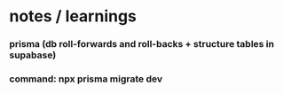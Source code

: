 # notes / learnings
### prisma (db roll-forwards and roll-backs + structure tables in supabase)
### command: npx prisma migrate dev